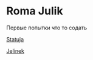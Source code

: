

# Roma Julik
Первые попытки что то содать

[Statuja](https://romajulik.github.io/statyja/ "страничка со статуями")


[Jelinek](https://romajulik.github.io/JelinekGarage/ "страничка Jelinka")
